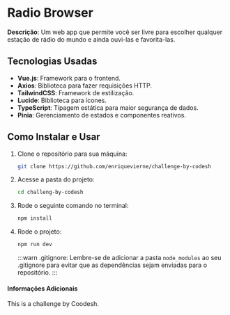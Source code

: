 # Radio Browser

**Descrição**: Um web app que permite você ser livre para escolher qualquer estação de rádio do mundo e ainda ouvi-las e favorita-las.

## Tecnologias Usadas

-   **Vue.js**: Framework para o frontend.
-   **Axios**: Biblioteca para fazer requisições HTTP.
-   **TailwindCSS**: Framework de estilização.
-   **Lucide**: Biblioteca para ícones.
-   **TypeScript**: Tipagem estática para maior segurança de dados.
-   **Pinia**: Gerenciamento de estados e componentes reativos.

## Como Instalar e Usar

1. Clone o repositório para sua máquina:

    ```bash
    git clone https://github.com/enriquevierne/challenge-by-codesh
    ```

2. Acesse a pasta do projeto:

    ```bash
    cd challeng-by-codesh
    ```

3. Rode o seguinte comando no terminal:

    ```bash
    npm install
    ```

4. Rode o projeto:

    ```bash
    npm run dev
    ```

    :::warn
    .gitignore:
    Lembre-se de adicionar a pasta `node_modules` ao seu .gitignore para evitar que as dependências sejam enviadas para o repositório.
    :::

#### Informações Adicionais

This is a challenge by Coodesh.

```

```
